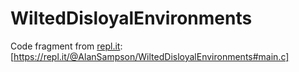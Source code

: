 # WiltedDisloyalEnvironments

Code fragment from [repl.it](https://repl.it/): [https://repl.it/@AlanSampson/WiltedDisloyalEnvironments#main.c]
